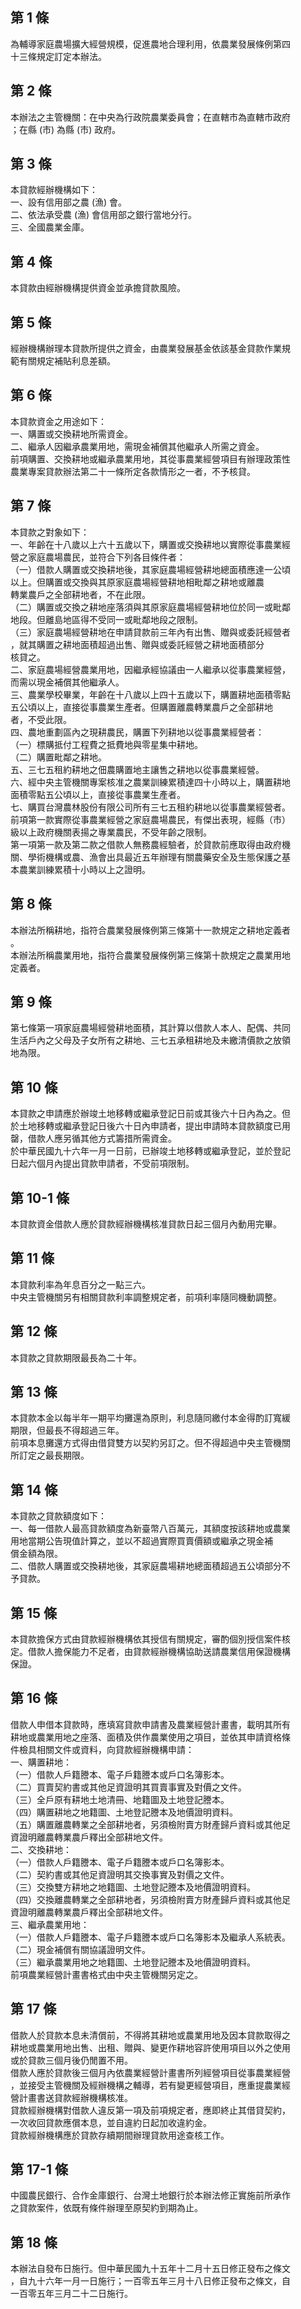 第 1 條
-------
為輔導家庭農場擴大經營規模，促進農地合理利用，依農業發展條例第四  
十三條規定訂定本辦法。

第 2 條
-------
本辦法之主管機關：在中央為行政院農業委員會；在直轄市為直轄市政府  
；在縣 (市) 為縣 (市) 政府。

第 3 條
-------
本貸款經辦機構如下：  
一、設有信用部之農 (漁) 會。  
二、依法承受農 (漁) 會信用部之銀行當地分行。  
三、全國農業金庫。

第 4 條
-------
本貸款由經辦機構提供資金並承擔貸款風險。

第 5 條
-------
經辦機構辦理本貸款所提供之資金，由農業發展基金依該基金貸款作業規  
範有關規定補貼利息差額。

第 6 條
-------
本貸款資金之用途如下：  
一、購置或交換耕地所需資金。  
二、繼承人因繼承農業用地，需現金補償其他繼承人所需之資金。  
前項購置、交換耕地或繼承農業用地，其從事農業經營項目有辦理政策性  
農業專案貸款辦法第二十一條所定各款情形之一者，不予核貸。

第 7 條
-------
本貸款之對象如下：  
一、年齡在十八歲以上六十五歲以下，購置或交換耕地以實際從事農業經  
    營之家庭農場農民，並符合下列各目條件者：  
（一）借款人購置或交換耕地後，其家庭農場經營耕地總面積應達一公頃  
      以上。但購置或交換與其原家庭農場經營耕地相毗鄰之耕地或離農  
      轉業農戶之全部耕地者，不在此限。  
（二）購置或交換之耕地座落須與其原家庭農場經營耕地位於同一或毗鄰  
      地段。但離島地區得不受同一或毗鄰地段之限制。  
（三）家庭農場經營耕地在申請貸款前三年內有出售、贈與或委託經營者  
      ，就其購置之耕地面積超過出售、贈與或委託經營之耕地面積部分  
      核貸之。  
二、家庭農場經營農業用地，因繼承經協議由一人繼承以從事農業經營，  
    而需以現金補償其他繼承人。  
三、農業學校畢業，年齡在十八歲以上四十五歲以下，購置耕地面積零點  
    五公頃以上，直接從事農業生產者。但購置離農轉業農戶之全部耕地  
    者，不受此限。  
四、農地重劃區內之現耕農民，購置下列耕地以從事農業經營者：  
（一）標購抵付工程費之抵費地與零星集中耕地。  
（二）購置毗鄰之耕地。  
五、三七五租約耕地之佃農購置地主讓售之耕地以從事農業經營。  
六、經中央主管機關專案核准之農業訓練累積達四十小時以上，購置耕地  
    面積零點五公頃以上，直接從事農業生產者。  
七、購買台灣農林股份有限公司所有三七五租約耕地以從事農業經營者。  
前項第一款實際從事農業經營之家庭農場農民，有傑出表現，經縣（市）  
級以上政府機關表揚之專業農民，不受年齡之限制。  
第一項第一款及第二款之借款人無務農經驗者，於貸款前應取得由政府機  
關、學術機構或農、漁會出具最近五年辦理有關農藥安全及生態保護之基  
本農業訓練累積十小時以上之證明。

第 8 條
-------
本辦法所稱耕地，指符合農業發展條例第三條第十一款規定之耕地定義者  
。  
本辦法所稱農業用地，指符合農業發展條例第三條第十款規定之農業用地  
定義者。

第 9 條
-------
第七條第一項家庭農場經營耕地面積，其計算以借款人本人、配偶、共同  
生活戶內之父母及子女所有之耕地、三七五承租耕地及未繳清價款之放領  
地為限。

第 10 條
--------
本貸款之申請應於辦竣土地移轉或繼承登記日前或其後六十日內為之。但  
於土地移轉或繼承登記日後六十日內申請者，提出申請時本貸款額度已用  
罄，借款人應另循其他方式籌措所需資金。  
於中華民國九十六年一月一日前，已辦竣土地移轉或繼承登記，並於登記  
日起六個月內提出貸款申請者，不受前項限制。

第 10-1 條
----------
本貸款資金借款人應於貸款經辦機構核准貸款日起三個月內動用完畢。

第 11 條
--------
本貸款利率為年息百分之一點三六。  
中央主管機關另有相關貸款利率調整規定者，前項利率隨同機動調整。

第 12 條
--------
本貸款之貸款期限最長為二十年。

第 13 條
--------
本貸款本金以每半年一期平均攤還為原則，利息隨同繳付本金得酌訂寬緩  
期限，但最長不得超過三年。  
前項本息攤還方式得由借貸雙方以契約另訂之。但不得超過中央主管機關  
所訂定之最長期限。

第 14 條
--------
本貸款之貸款額度如下：  
一、每一借款人最高貸款額度為新臺幣八百萬元，其額度按該耕地或農業  
    用地當期公告現值計算之，並以不超過實際買賣價額或繼承之現金補  
    償金額為限。  
二、借款人購置或交換耕地後，其家庭農場耕地總面積超過五公頃部分不  
    予貸款。

第 15 條
--------
本貸款擔保方式由貸款經辦機構依其授信有關規定，審酌個別授信案件核  
定。借款人擔保能力不足者，由貸款經辦機構協助送請農業信用保證機構  
保證。

第 16 條
--------
借款人申借本貸款時，應填寫貸款申請書及農業經營計畫書，載明其所有  
耕地或農業用地之座落、面積及供作農業使用之項目，並依其申請資格條  
件檢具相關文件或資料，向貸款經辦機構申請：  
一、購置耕地：  
（一）借款人戶籍謄本、電子戶籍謄本或戶口名簿影本。  
（二）買賣契約書或其他足資證明其買賣事實及對價之文件。  
（三）全戶原有耕地土地清冊、地籍圖及土地登記謄本。  
（四）購置耕地之地籍圖、土地登記謄本及地價證明資料。  
（五）購置離農轉業之全部耕地者，另須檢附賣方財產歸戶資料或其他足  
      資證明離農轉業農戶釋出全部耕地文件。  
二、交換耕地：  
（一）借款人戶籍謄本、電子戶籍謄本或戶口名簿影本。  
（二）契約書或其他足資證明其交換事實及對價之文件。  
（三）交換雙方耕地之地籍圖、土地登記謄本及地價證明資料。  
（四）交換離農轉業之全部耕地者，另須檢附賣方財產歸戶資料或其他足  
      資證明離農轉業農戶釋出全部耕地文件。  
三、繼承農業用地：  
（一）借款人戶籍謄本、電子戶籍謄本或戶口名簿影本及繼承人系統表。  
（二）現金補償有關協議證明文件。  
（三）繼承農業用地之地籍圖、土地登記謄本及地價證明資料。  
前項農業經營計畫書格式由中央主管機關另定之。

第 17 條
--------
借款人於貸款本息未清償前，不得將其耕地或農業用地及因本貸款取得之  
耕地或農業用地出售、出租、贈與、變更作耕地容許使用項目以外之使用  
或於貸款三個月後仍閒置不用。  
借款人應於貸款後三個月內依農業經營計畫書所列經營項目從事農業經營  
，並接受主管機關及經辦機構之輔導，若有變更經營項目，應重提農業經  
營計畫書送貸款經辦機構核准。  
貸款經辦機構對借款人違反第一項及前項規定者，應即終止其借貸契約，  
一次收回貸款應償本息，並自違約日起加收違約金。  
貸款經辦機構應於貸款存續期間辦理貸款用途查核工作。

第 17-1 條
----------
中國農民銀行、合作金庫銀行、台灣土地銀行於本辦法修正實施前所承作  
之貸款案件，依既有條件辦理至原契約到期為止。

第 18 條
--------
本辦法自發布日施行。但中華民國九十五年十二月十五日修正發布之條文  
，自九十六年一月一日施行；一百零五年三月十八日修正發布之條文，自  
一百零五年三月二十二日施行。

